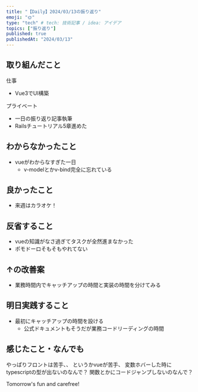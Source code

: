 ```yaml
---
title: "【Daily】2024/03/13の振り返り"
emoji: "🌞"
type: "tech" # tech: 技術記事 / idea: アイデア
topics: ["振り返り"]
published: true
publishedAt: "2024/03/13"
---
```


## 取り組んだこと
仕事
- Vue3でUI構築

プライベート
- 一日の振り返り記事執筆
- Railsチュートリアル5章進めた

## わからなかったこと
- vueがわからなすぎた一日
  - v-modelとかv-bind完全に忘れている

## 良かったこと
- 来週はカラオケ！

## 反省すること
- vueの知識がなさ過ぎてタスクが全然進まなかった
- ポモドーロそもそもやれてない

## ↑の改善案
- 業務時間内でキャッチアップの時間と実装の時間を分けてみる

## 明日実践すること
- 最初にキャッチアップの時間を設ける
  - 公式ドキュメントもそうだが業務コードリーディングの時間

## 感じたこと・なんでも
やっぱりフロントは苦手、、
というかvueが苦手、
変数ホバーした時にtypescriptの型が出ないのなんで？
関数とかにコードジャンプしないのなんで？

Tomorrow's fun and carefree!